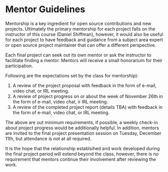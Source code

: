 # Mentor Guidelines

Mentorship is a key ingredient for open source contributions and new projects. Ultimately the primary mentorship for each project falls on the instructor of this course (Daniel Shiffman), however, it would also be useful for each project to have feedback and guidance from a subject area expert or open source project maintainer that can offer a different perspective.

Each final project can seek out its own mentor or ask the instructor to facilitate finding a mentor. Mentors will receive a small honorarium for their participation.

Following are the expectations set by the class for mentorship):

1. A review of the project proposal with feedback in the form of e-mail, video chat, or IRL meeting.
2. A review of project progress on or about the week of November 26th in the form of e-mail, video chat, ir IRL meeting.
3. A review of the completed project report (details TBA) with feedback in the form of e-mail, video chat, or IRL meeting.

The above are out minimum requirements, if possible, a weekly check-in about project progress would be additionally helpful. In addition, mentors are invited to the final project presentation session on Tuesday, December 11th, but attendance is not at all required.

It is the hope that the relationship establsihed and work developed during the final project period will extend beyond the class, however, there is no requirement that mentors continue their involvement after reviewing the work.
